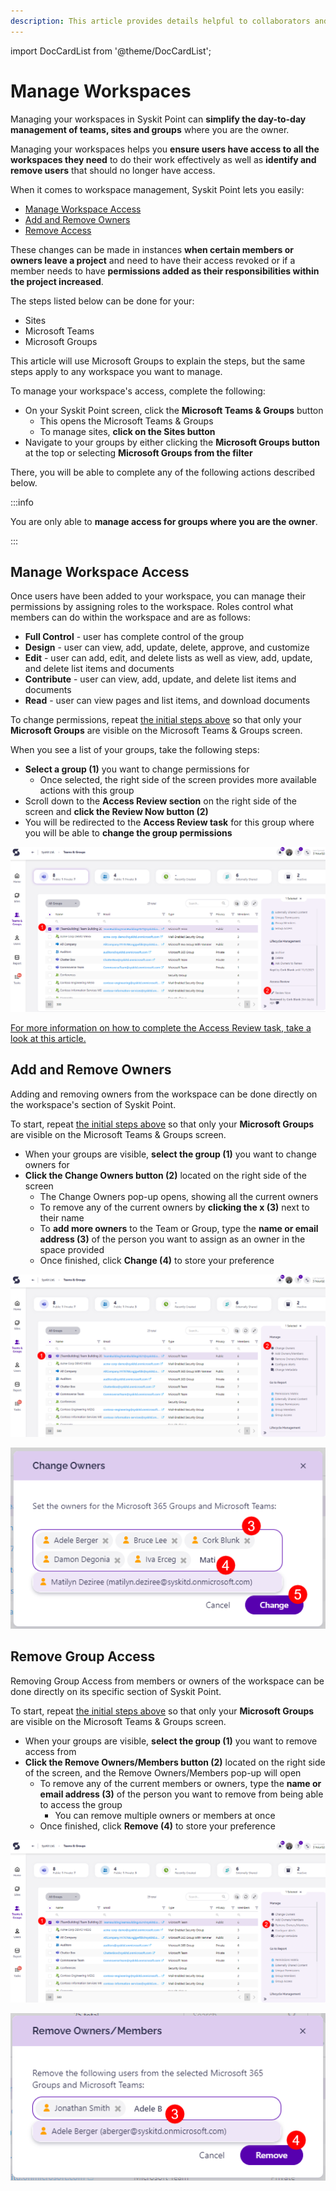```yaml
---
description: This article provides details helpful to collaborators and site owners on how to manage your workspaces.
---
```


import DocCardList from '@theme/DocCardList';

<DocCardList />

# Manage Workspaces

Managing your workspaces in Syskit Point can **simplify the day-to-day management of teams, sites and groups** where you are the owner.

Managing your workspaces helps you **ensure users have access to all the workspaces they need** to do their work effectively as well as **identify and remove users** that should no longer have access. 

When it comes to workspace management, Syskit Point lets you easily:
 * [Manage Workspace Access](#manage-workspace-access)
 * [Add and Remove Owners](#add-and-remove-owners)
 * [Remove Access](#remove-group-access)

These changes can be made in instances **when certain members or owners leave a project** and need to have their access revoked or if a member needs to have **permissions added as their responsibilities within the project increased**. 

The steps listed below can be done for your:
 * Sites
 * Microsoft Teams
 * Microsoft Groups

This article will use Microsoft Groups to explain the steps, but the same steps apply to any workspace you want to manage.  

To manage your workspace's access, complete the following: 

* On your Syskit Point screen, click the **Microsoft Teams & Groups** button
  * This opens the Microsoft Teams & Groups
  * To manage sites, **click on the Sites button**
* Navigate to your groups by either clicking the **Microsoft Groups button** at the top or selecting **Microsoft Groups from the filter**


There, you will be able to complete any of the following actions described below. 


:::info

You are only able to **manage access for groups where you are the owner**.

:::

## Manage Workspace Access

Once users have been added to your workspace, you can manage their permissions by assigning roles to the workspace. Roles control what members can do within the workspace and are as follows: 
  * **Full Control** - user has complete control of the group
  * **Design** - user can view, add, update, delete, approve, and customize
  * **Edit** - user can add, edit, and delete lists as well as view, add, update, and delete list items and documents
  * **Contribute** - user can view, add, update, and delete list items and documents
  * **Read** - user can view pages and list items, and download documents

To change permissions, repeat [the initial steps above](#manage-workspace-access) so that only your **Microsoft Groups** are visible on the Microsoft Teams & Groups screen. 

When you see a list of your groups, take the following steps:

 * **Select a group (1)** you want to change permissions for
   * Once selected, the right side of the screen provides more available actions with this group
 * Scroll down to the **Access Review section** on the right side of the screen and **click the Review Now button (2)**
 * You will be redirected to the **Access Review task** for this group where you will be able to **change the group permissions**

![Change Group Permissions](../../../static/img/manage-group-access-change-group-permissions.png)

[For more information on how to complete the Access Review task, take a look at this article.](../resolve-governance-tasks/access-review.md)


## Add and Remove Owners

Adding and removing owners from the workspace can be done directly on the workspace's section of Syskit Point. 

To start, repeat [the initial steps above](#manage-workspace-access) so that only your **Microsoft Groups** are visible on the Microsoft Teams & Groups screen. 

  * When your groups are visible, **select the group (1)** you want to change owners for
* **Click the Change Owners button (2)** located on the right side of the screen
    * The Change Owners pop-up opens, showing all the current owners
  * To remove any of the current owners by **clicking the x (3)** next to their name
  * To **add more owners** to the Team or Group, type the **name or email address (3)** of the person you want to assign as an owner in the space provided
  * Once finished, click **Change (4)** to store your preference

![Add and Remove Group Owners](../../../static/img/manage-group-access-add-remove-group-owners.png)

![Add and Remove Group Owners Selection Step](../../../static/img/manage-group-access-add-remove-group-owners-selection.png)

## Remove Group Access

Removing Group Access from members or owners of the workspace can be done directly on its specific section of Syskit Point. 

To start, repeat [the initial steps above](#manage-workspace-access) so that only your **Microsoft Groups** are visible on the Microsoft Teams & Groups screen. 

  * When your groups are visible, **select the group (1)** you want to remove access from
* **Click the Remove Owners/Members button (2)** located on the right side of the screen, and the Remove Owners/Members pop-up will open
  * To remove any of the current members or owners, type the **name or email address (3)** of the person you want to remove from being able to access the group
    * You can remove multiple owners or members at once
  * Once finished, click **Remove (4)** to store your preference

![Remove Group Access](../../../static/img/manage-group-access-remove-group-access.png)

![Remove Owners or Members](../../../static/img/manage-group-access-remove-group-access-owners-members.png)